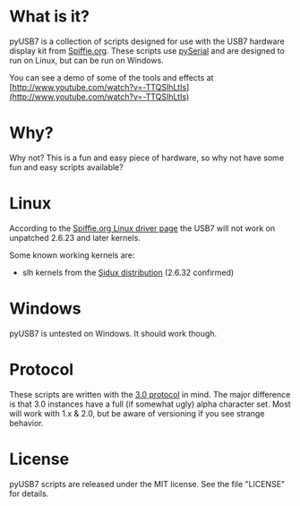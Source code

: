What is it?
===========
pyUSB7 is a collection of scripts designed for use with the USB7 hardware display kit from [Spiffie.org][1].  These scripts use [pySerial][2] and are designed to run on Linux, but can be run on Windows.

You can see a demo of some of the tools and effects at [http://www.youtube.com/watch?v=-TTQSIhLtIs](http://www.youtube.com/watch?v=-TTQSIhLtIs)

Why?
====
Why not? This is a fun and easy piece of hardware, so why not have some fun and easy scripts available?

Linux
=====
According to the [Spiffie.org Linux driver page][4] the USB7 will not work on unpatched 2.6.23 and later kernels.

Some known working kernels are:

* slh kernels from the [Sidux distribution][5] (2.6.32 confirmed)

Windows
=======
pyUSB7 is untested on Windows. It should work though.

Protocol
========
These scripts are written with the [3.0 protocol][3] in mind. The major difference is that 3.0 instances have a full (if somewhat ugly) alpha character set.  Most will work with 1.x & 2.0, but be aware of versioning if you see strange behavior.

License
=======
pyUSB7 scripts are released under the MIT license. See the file "LICENSE" for details.

[1]: http://spiffie.org/kits/usb7/ "Spiffie.org"
[2]: http://pyserial.sourceforge.net/ "pySerial"
[3]: http://spiffie.org/kits/usb7/protocol_3.shtml "3.0 Protocol"
[4]: http://spiffie.org/kits/usb7/driver_linux.shtml "Linux Driver"
[5]: http://sidux.com "Sidux"
